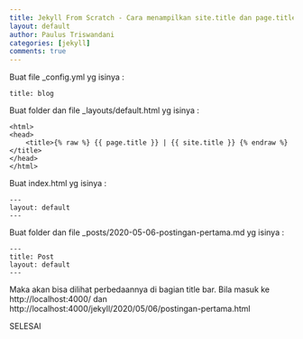 ```yaml
---
title: Jekyll From Scratch - Cara menampilkan site.title dan page.title
layout: default
author: Paulus Triswandani
categories: [jekyll]
comments: true
---
```


Buat file \_config.yml yg isinya :
```
title: blog
```

Buat folder dan file _layouts/default.html yg isinya :
```
<html>
<head>
	<title>{% raw %} {{ page.title }} | {{ site.title }} {% endraw %}</title>
</head>
</html>
```
Buat index.html yg isinya :
```
---
layout: default
---
```
Buat folder dan file _posts/2020-05-06-postingan-pertama.md yg isinya :
```
---
title: Post
layout: default
---
```
Maka akan bisa dilihat perbedaannya di bagian title bar. Bila masuk ke http://localhost:4000/ dan http://localhost:4000/jekyll/2020/05/06/postingan-pertama.html

SELESAI